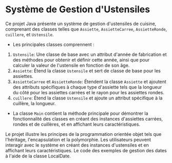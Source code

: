 # Système de Gestion d'Ustensiles
Ce projet Java présente un système de gestion d'ustensiles de cuisine, comprenant des classes telles que `Assiette`, `AssietteCarree`, `AssietteRonde`, `cuillere`, et `Ustensile`.

* Les principales classes comprennent :

1. `Ustensile`: Une classe de base avec un attribut d'année de fabrication et des méthodes pour obtenir et définir cette année, ainsi que pour calculer la valeur de l'ustensile en fonction de son âge.
2. `Assiette`: Étend la classe `Ustensile` et sert de classe de base pour les assiettes.
3. `AssietteCarree` et `AssietteRonde`: Étendent la classe `Assiette` et ajoutent des attributs spécifiques à chaque type d'assiette tels que la longueur du côté pour les assiettes carrées et le rayon pour les assiettes rondes.
4. `cuillere`: Étend la classe `Ustensile` et ajoute un attribut spécifique à la cuillère, la longueur.

* La classe `Main` contient la méthode principale pour démontrer la fonctionnalité des classes en créant des instances d'assiettes carrées, rondes et de cuillères, et en affichant leurs caractéristiques.

Le projet illustre les principes de la programmation orientée objet tels que l'héritage, l'encapsulation et la polymorphie. Les utilisateurs peuvent interagir avec le système en créant des instances d'ustensiles et en affichant leurs caractéristiques. Le code des exemples de gestion des dates à l'aide de la classe LocalDate.